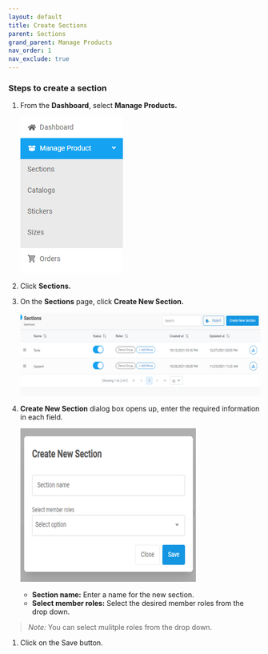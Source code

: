 ```yaml
---
layout: default
title: Create Sections
parent: Sections
grand_parent: Manage Products
nav_order: 1
nav_exclude: true
---
```


### Steps to create a section

1. From the **Dashboard**, select **Manage Products.**
   
   ![](../../../images/manageproducts/mng1.png)

2. Click **Sections.**

3. On the **Sections** page, click **Create New Section.**

    ![](../../../images/manageproducts/section2.png)
   
4. **Create New Section** dialog box opens up, enter the required information in each field.

    ![](../../../images/manageproducts/section3.png)
   
    * **Section name:** Enter a name for the new section.<br>
    * **Select member roles:** Select the desired member roles from the drop down. 
   
>*Note:* You can select mulitple roles from the drop down. 

    

1. Click on the Save button. 




